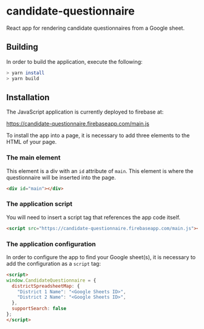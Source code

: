 # candidate-questionnaire

React app for rendering candidate questionnaires from a Google sheet.

## Building

In order to build the application, execute the following:

```bash
> yarn install
> yarn build
```

## Installation

The JavaScript application is currently deployed to firebase at:

https://candidate-questionnaire.firebaseapp.com/main.js

To install the app into a page, it is necessary to add three elements to the HTML of your page.

### The main element

This element is a div with an `id` attribute of `main`. This element is where the questionnaire
will be inserted into the page.

```html
<div id="main"></div>
```

### The application script

You will need to insert a script tag that references the app code itself.

```html
<script src="https://candidate-questionnaire.firebaseapp.com/main.js"></script>
```

### The application configuration

In order to configure the app to find your Google sheet(s), it is necessary to add the configuration
as a `script` tag:

```html
<script>
window.CandidateQuestionnaire = {
  districtSpreadsheetMap: {
    "District 1 Name": "<Google Sheets ID>",
    "District 2 Name": "<Google Sheets ID>",
  },
  supportSearch: false
};
</script>
```
